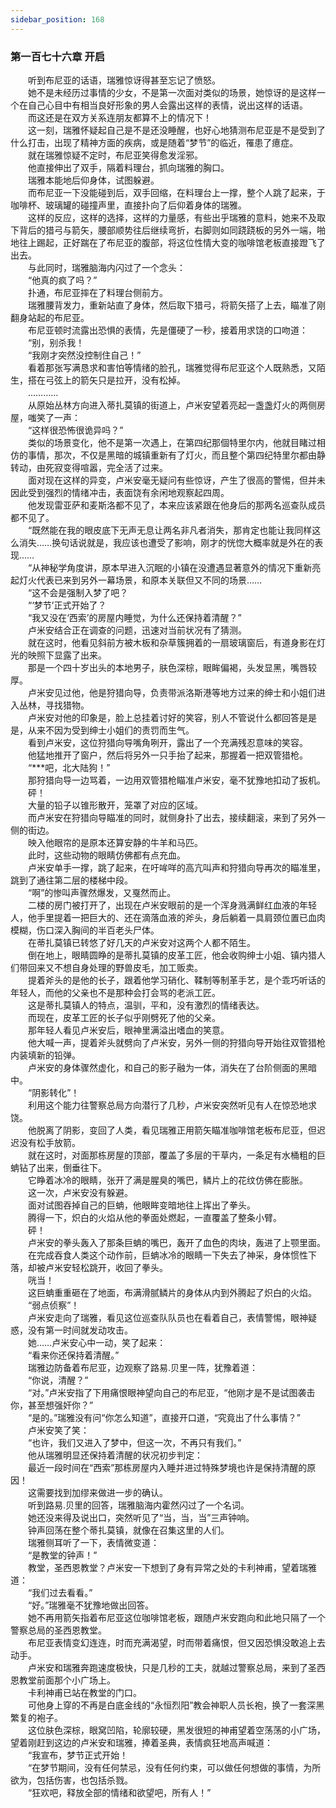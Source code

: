 ```yaml
---
sidebar_position: 168
---
```

### 第一百七十六章 开启  


　　听到布尼亚的话语，瑞雅惊讶得甚至忘记了愤怒。  
　　她不是未经历过事情的少女，不是第一次面对类似的场景，她惊讶的是这样一个在自己心目中有相当良好形象的男人会露出这样的表情，说出这样的话语。  
　　而这还是在双方关系连朋友都算不上的情况下！  
　　这一刻，瑞雅怀疑起自己是不是还没睡醒，也好心地猜测布尼亚是不是受到了什么打击，出现了精神方面的疾病，或是随着“梦节”的临近，罹患了癔症。  
　　就在瑞雅惊疑不定时，布尼亚笑得愈发淫邪。  
　　他直接伸出了双手，隔着料理台，抓向瑞雅的胸口。  
　　瑞雅本能地后仰身体，试图躲避。  
　　而布尼亚一下没能碰到后，双手回缩，在料理台上一撑，整个人跳了起来，于咖啡杯、玻璃罐的碰撞声里，直接扑向了后仰着身体的瑞雅。  
　　这样的反应，这样的选择，这样的力量感，有些出乎瑞雅的意料，她来不及取下背后的猎弓与箭矢，腰部顺势往后继续弯折，右脚则如同跷跷板的另外一端，啪地往上踢起，正好踹在了布尼亚的腹部，将这位性情大变的咖啡馆老板直接蹬飞了出去。  
　　与此同时，瑞雅脑海内闪过了一个念头：  
　　“他真的疯了吗？”  
　　扑通，布尼亚摔在了料理台侧前方。  
　　瑞雅腰背发力，重新站直了身体，然后取下猎弓，将箭矢搭了上去，瞄准了刚翻身站起的布尼亚。  
　　布尼亚顿时流露出恐惧的表情，先是僵硬了一秒，接着用求饶的口吻道：  
　　“别，别杀我！  
　　“我刚才突然没控制住自己！”  
　　看着那张写满恳求和害怕等情绪的脸孔，瑞雅觉得布尼亚这个人既熟悉，又陌生，搭在弓弦上的箭矢只是拉开，没有松掉。  
　　…………  
　　从原始丛林方向进入蒂扎莫镇的街道上，卢米安望着亮起一盏盏灯火的两侧房屋，嗤笑了一声：  
　　“这样很恐怖很诡异吗？”  
　　类似的场景变化，他不是第一次遇上，在第四纪那個特里尔内，他就目睹过相仿的事情，那次，不仅是黑暗的城镇重新有了灯火，而且整个第四纪特里尔都由静转动，由死寂变得喧嚣，完全活了过来。  
　　面对现在这样的异变，卢米安毫无疑问有些惊讶，产生了很高的警惕，但并未因此受到强烈的情绪冲击，表面饶有余闲地观察起四周。  
　　他发现雷亚萨和麦斯洛都不见了，本来应该紧跟在他身后的那两名巡查队成员都不见了。  
　　“既然能在我的眼皮底下无声无息让两名非凡者消失，那肯定也能让我同样这么消失……换句话说就是，我应该也遭受了影响，刚才的恍惚大概率就是外在的表现……  
　　“从神秘学角度讲，原本早进入沉眠的小镇在没遭遇显著意外的情况下重新亮起灯火代表已来到另外一幕场景，和原本关联但又不同的场景……  
　　“这不会是强制入梦了吧？  
　　“‘梦节’正式开始了？  
　　“我又没在‘西索’的房屋内睡觉，为什么还保持着清醒？”  
　　卢米安结合正在调查的问题，迅速对当前状况有了猜测。  
　　就在这时，他看见斜前方被木板和杂草簇拥着的一扇玻璃窗后，有道身影在灯光的映照下显露了出来。  
　　那是一个四十岁出头的本地男子，肤色深棕，眼眸偏褐，头发显黑，嘴唇较厚。  
　　卢米安见过他，他是狩猎向导，负责带派洛斯港等地方过来的绅士和小姐们进入丛林，寻找猎物。  
　　卢米安对他的印象是，脸上总挂着讨好的笑容，别人不管说什么都回答是是是，从来不因为受到绅士小姐们的责罚而生气。  
　　看到卢米安，这位狩猎向导嘴角咧开，露出了一个充满残忍意味的笑容。  
　　他猛地推开了窗户，然后将另外一只手抬了起来，那握着一把双管猎枪。  
　　“***吧，北大陆狗！”  
　　那狩猎向导一边骂着，一边用双管猎枪瞄准卢米安，毫不犹豫地扣动了扳机。  
　　砰！  
　　大量的铅子以锥形散开，笼罩了对应的区域。  
　　而卢米安在狩猎向导瞄准的同时，就侧身扑了出去，接续翻滚，来到了另外一侧的街边。  
　　映入他眼帘的是原本还算安静的牛羊和马匹。  
　　此时，这些动物的眼睛仿佛都有点充血。  
　　卢米安单手一撑，跳了起来，在吁哞咩的高亢叫声和狩猎向导再次的瞄准里，跳到了通往第二层的楼梯中段。  
　　“啊”的惨叫声骤然爆发，又戛然而止。  
　　二楼的房门被打开了，出现在卢米安眼前的是一个浑身溅满鲜红血液的年轻人，他手里提着一把巨大的、还在滴落血液的斧头，身后躺着一具肩颈位置已血肉模糊，伤口深入胸间的半百老头尸体。  
　　在蒂扎莫镇已转悠了好几天的卢米安对这两个人都不陌生。  
　　倒在地上，眼睛圆睁的是蒂扎莫镇的皮革工匠，他会收购绅士小姐、镇内猎人们带回来又不想自身处理的野兽皮毛，加工贩卖。  
　　提着斧头的是他的长子，跟着他学习硝化、鞣制等制革手艺，是个乖巧听话的年轻人，而他的父亲也不是那种会打会骂的老派工匠。  
　　这是蒂扎莫镇人的特点，温驯，平和，没有激烈的情绪表达。  
　　而现在，皮革工匠的长子似乎刚劈死了他的父亲。  
　　那年轻人看见卢米安后，眼神里满溢出嗜血的笑意。  
　　他大喊一声，提着斧头就劈向了卢米安，另外一侧的狩猎向导开始往双管猎枪内装填新的铅弹。  
　　卢米安的身体骤然虚化，和自己的影子融为一体，消失在了台阶侧面的黑暗中。  
　　“阴影转化”！  
　　利用这个能力往警察总局方向潜行了几秒，卢米安突然听见有人在惊恐地求饶。  
　　他脱离了阴影，变回了人类，看见瑞雅正用箭矢瞄准咖啡馆老板布尼亚，但迟迟没有松手放箭。  
　　就在这时，对面那栋房屋的顶部，覆盖了多层的干草内，一条足有水桶粗的巨蚺钻了出来，倒垂往下。  
　　它睁着冰冷的眼睛，张开了满是腥臭的嘴巴，鳞片上的花纹仿佛在膨胀。  
　　这一次，卢米安没有躲避。  
　　面对试图吞掉自己的巨蚺，他眼眸变暗地往上挥出了拳头。  
　　腾得一下，炽白的火焰从他的拳面处燃起，一直覆盖了整条小臂。  
　　砰！  
　　卢米安的拳头轰入了那条巨蚺的嘴巴，轰开了血色的肉块，轰进了上颚里面。  
　　在完成吞食人类这个动作前，巨蚺冰冷的眼睛一下失去了神采，身体惯性下落，却被卢米安轻松跳开，收回了拳头。  
　　咣当！  
　　这巨蚺重重砸在了地面，布满滑腻鳞片的身体从内到外腾起了炽白的火焰。  
　　“弱点侦察”！  
　　卢米安走向了瑞雅，看见这位巡查队队员也在看着自己，表情警惕，眼神疑惑，没有第一时间就发动攻击。  
　　她……卢米安心中一动，笑了起来：  
　　“看来你还保持着清醒。”  
　　瑞雅边防备着布尼亚，边观察了路易.贝里一阵，犹豫着道：  
　　“你说，清醒？”  
　　“对。”卢米安指了下用痛恨眼神望向自己的布尼亚，“他刚才是不是试图袭击你，甚至想强奸你？”  
　　“是的。”瑞雅没有问“你怎么知道”，直接开口道，“究竟出了什么事情？”  
　　卢米安笑了笑：  
　　“也许，我们又进入了梦中，但这一次，不再只有我们。”  
　　他从瑞雅明显还保持着清醒的状况初步判定：  
　　最近一段时间在“西索”那栋房屋内入睡并进过特殊梦境也许是保持清醒的原因！  
　　这需要找到加缪来做进一步的确认。  
　　听到路易.贝里的回答，瑞雅脑海内霍然闪过了一个名词。  
　　她还没来得及说出口，突然听见了“当，当，当”三声钟响。  
　　钟声回荡在整个蒂扎莫镇，就像在召集这里的人们。  
　　瑞雅侧耳听了一下，表情微变道：  
　　“是教堂的钟声！”  
　　教堂，圣西恩教堂？卢米安一下想到了身有异常之处的卡利神甫，望着瑞雅道：  
　　“我们过去看看。”  
　　“好。”瑞雅毫不犹豫地做出回答。  
　　她不再用箭矢指着布尼亚这位咖啡馆老板，跟随卢米安跑向和此地只隔了一个警察总局的圣西恩教堂。  
　　布尼亚表情变幻连连，时而充满渴望，时而带着痛恨，但又因恐惧没敢追上去动手。  
　　卢米安和瑞雅奔跑速度极快，只是几秒的工夫，就越过警察总局，来到了圣西恩教堂前面那个小广场上。  
　　卡利神甫已站在教堂的门口。  
　　可他身上穿的不再是白底金线的“永恒烈阳”教会神职人员长袍，换了一套深黑繁复的袍子。  
　　这位肤色深棕，眼窝凹陷，轮廓较硬，黑发很短的神甫望着空荡荡的小广场，望着刚赶到这边的卢米安和瑞雅，捧着圣典，表情疯狂地高声喊道：  
　　“我宣布，梦节正式开始！  
　　“在梦节期间，没有任何禁忌，没有任何约束，可以做任何想做的事情，为所欲为，包括伤害，也包括杀戮。  
　　“狂欢吧，释放全部的情绪和欲望吧，所有人！”  
